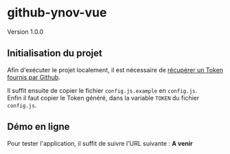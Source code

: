 # github-ynov-vue
Version 1.0.0

## Initialisation du projet

Afin d'exécuter le projet localement, il est nécessaire de [récupérer un Token fournis par Github](https://help.github.com/articles/creating-a-personal-access-token-for-the-command-line/).

Il suffit ensuite de copier le fichier `config.js.example` en `config.js`. <br/>
Enfin il faut copier le Token généré, dans la variable `TOKEN` du fichier `config.js`.

## Démo en ligne

Pour tester l'application, il suffit de suivre l'URL suivante : **A venir**
